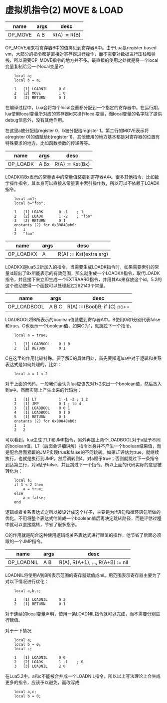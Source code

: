 # 虚拟机指令(2) MOVE & LOAD

| name | args | desc |
| -- | -- | -- |
| OP_MOVE | A B | R(A) := R(B) |

OP_MOVE用来将寄存器B中的值拷贝到寄存器A中。由于Lua是register based vm，大部分的指令都是直接对寄存器进行操作，而不需要对数据进行压栈和弹栈，所以需要OP_MOVE指令的地方并不多。最直接的使用之处就是将一个local变量复制给另一个local变量时:

```    
    local a;  
    local b = a;
```

```    
    1   [1] LOADNIL     0 0  
    2   [2] MOVE        1 0  
    3   [2] RETURN      0 1  
```    

在编译过程中，Lua会将每个local变量都分配到一个指定的寄存器中。在运行期，lua使用local变量所对应的寄存器id来操作local变量，而local变量的名字除了提供debug信息外，没有其他作用。

在这里a被分配给register 0，b被分配给register 1。第二行的MOVE表示将a(register 0)的值赋给b(register 1)。其他使用的地方基本都是对寄存器的位置有特殊要求的地方，比如函数参数的传递等等。


 | name | args | desc |
| -- | -- | -- |
| OP_LOADK | A Bx | R(A) := Kst(Bx) |		

LOADK将Bx表示的常量表中的常量值装载到寄存器A中。很多其他指令，比如数学操作指令，其本身可以直接从常量表中索引操作数，所以可以不依赖于LOADK指令。

```
    local a=1;  
    local b="foo";  
```
```
    1   [1] LOADK       0 -1    ; 1  
    2   [2] LOADK       1 -2    ; "foo"  
    3   [2] RETURN      0 1  
    onstants (2) for 0x80048eb0:  
    1   1  
    2   "foo"   
```
 | name | args | desc |
| -- | -- | -- |
| OP_LOADKX | A  | R(A) := Kst(extra arg) |	

LOADKX是lua5.2新加入的指令。当需要生成LOADK指令时，如果需要索引的常量id超出了Bx所能表示的有效范围，那么就生成一个LOADKX指令，取代LOADK指令，并且接下来立即生成一个EXTRAARG指令，并用其Ax来存放这个id。5.2的这个改动使得一个函数可以处理超过262143个常量。

 | name | args | desc |
| -- | -- | -- |
| OP_LOADBOOL | A B C  | R(A) :=(Bool)B; if (C) pc++ |	

LOADBOOL将B所表示的boolean值装载到寄存器A中。B使用0和1分别代表false和true。C也表示一个boolean值，如果C为1，就跳过下一个指令。

```
    local a = true;  
```
```
    1   [1] LOADBOOL    0 1 0  
    2   [1] RETURN      0 1  
```

C在这里的作用比较特殊。要了解C的具体用处，首先要知道lua中对于逻辑和关系表达式是如何处理的，比如： 

```
    local a = 1 < 2  
```

对于上面的代码，一般我们会认为lua应该先对1<2求出一个boolean值，然后放入到a中。然而实际上产生出来的代码为： 

```
    1   [1] LT          1 -1 -2 ; 1 2  
    2   [1] JMP         0 1 ; to 4  
    3   [1] LOADBOOL    0 0 1  
    4   [1] LOADBOOL    0 1 0  
    5   [1] RETURN      0 1  
    onstants (2) for 0x80048eb0:  
    1   1  
    2   2   
```
可以看到，lua生成了LT和JMP指令，另外再加上两个LOADBOOL对于a赋予不同的boolean值。LT（后面会详细讲解）指令本身并不产生一个boolean结果值，而是配合后面紧跟的JMP实现true和false的不同跳转。如果LT评估为true，就继续执行，也就是执行到JMP，然后调转到4，对a赋予true；否则就跳过下一条指令到达第三行，对a赋予false，并且跳过下一个指令。所以上面的代码实际的意思被转化为：
```
    local a;  
    if 1 < 2 then  
        a = true;  
    else  
        a = false;  
    end 
```

逻辑或者关系表达式之所以被设计成这个样子，主要是为if语句和循环语句所做的优化。不用将整个表达式估值成一个boolean值后再决定跳转路径，而是评估过程中就可以直接跳转，节省了很多指令。

C的作用就是配合这种使用逻辑或关系表达式进行赋值的操作，他节省了后面必须跟的一个JMP指令。

 | name | args | desc |
| -- | -- | -- |
| OP_LOADNIL | A B   | R(A), R(A+1), ..., R(A+B) := nil |

LOADNIL将使用A到B所表示范围的寄存器赋值成nil。用范围表示寄存器主要为了对以下情况进行优化：

```
    local a,b,c;  
```

```
    1   [1] LOADNIL     0 2  
    2   [1] RETURN      0 1  
```

对于连续的local变量声明，使用一条LOADNIL指令就可以完成，而不需要分别进行赋值。

对于一下情况

```
    local a;  
    local b = 0;  
    local c; 
```
```
    1   [1] LOADNIL     0 0  
    2   [2] LOADK       1 -1    ; 0  
    3   [3] LOADNIL     2 0  
```
在Lua5.2中，a和c不能被合并成一个LOADNIL指令。所以以上写法理论上会生成更多的指令，应该予以避免，而改写成 
```
    local a,c;  
    local b = 0;  
```